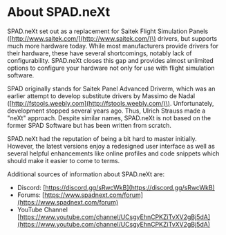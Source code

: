 # About SPAD.neXt

SPAD.neXt set out as a replacement for Saitek Flight Simulation Panels \([http://www.saitek.com/](http://www.saitek.com/)\) drivers, but supports much more hardware today. While most manufacturers provide drivers for their hardware, these have several shortcomings, notably lack of configurability. SPAD.neXt closes this gap and provides almost unlimited options to configure your hardware not only for use with flight simulation software.

SPAD originally stands for Saitek Panel Advanced Driverm, which was an earlier attempt to develop substitute drivers by Massimo de Nadal \([http://fstools.weebly.com](http://fstools.weebly.com/)\). Unfortunately, development stopped several years ago. Thus, Ulrich Strauss made a "neXt" approach. Despite similar names, SPAD.neXt is not based on the former SPAD Software but has been written from scratch.



SPAD.neXt had the reputation of being a bit hard to master initially. However, the latest versions enjoy a redesigned user interface as well as several helpful enhancements like online profiles and code snippets which should make it easier to come to terms.



Additional sources of information about SPAD.neXt are:

* Discord: [https://discord.gg/sRwcWkB](https://discord.gg/sRwcWkB)
* Forums: [https://www.spadnext.com/forum](https://www.spadnext.com/forum)
* YouTube Channel [https://www.youtube.com/channel/UCsgyEhnCPKZiTvXV2gBj5dA](https://www.youtube.com/channel/UCsgyEhnCPKZiTvXV2gBj5dA)



